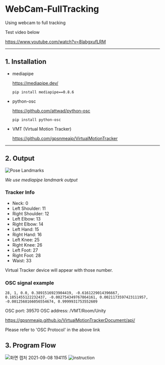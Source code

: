 # WebCam-FullTracking
Using webcam to full tracking

Test video below

https://www.youtube.com/watch?v=8labgxufLRM

------

## 1. Installation

- mediapipe 

  https://mediapipe.dev/

  ```
  pip install mediapipe==0.8.6
  ```

  

- python-osc

  https://github.com/attwad/python-osc

  ```
  pip install python-osc
  ```

  

- VMT (Virtual Motion Tracker)

  https://github.com/gpsnmeajp/VirtualMotionTracker

------

## 2. Output

![Pose Landmarks](https://mediapipe.dev/images/mobile/pose_tracking_full_body_landmarks.png)

*We use mediapipe landmark output*
 
 ### Tracker Info

- Neck: 0
- Left Shoulder: 11
- Right Shoulder: 12
- Left Elbow: 13
- Right Elbow: 14
- Left Hand: 15
- Right Hand: 16
- Left Knee: 25
- Right Knee: 26
- Left Foot: 27
- Right Foot: 28
- Waist: 33

Virtual Tracker device will appear with those number.


### OSC signal example

  ```
  28, 1, 0.0, 0.3891516923904419, -0.6161229014396667, 0.1851455122232437, -0.002754349767864161, 0.0021173597423111957, -0.0012568166056554674, 0.9999931753552609
  ```

  OSC port: 39570
  OSC address: /VMT/Room/Unity


  https://gpsnmeajp.github.io/VirtualMotionTrackerDocument/api/

  Please refer to 'OSC Protocol' in the above link
  


## 3. Program Flow

![화면 캡처 2021-09-08 194115](https://user-images.githubusercontent.com/28009059/132495526-ab5d74f3-fc29-48f4-b602-5546665623ab.png)
![instruction](https://user-images.githubusercontent.com/28009059/135018368-f29f8705-2758-4443-95ba-be1ecf22b7d4.jpg)

